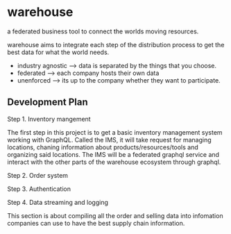 # warehouse
a federated business tool to connect the worlds moving resources.

warehouse aims to integrate each step of the distribution process to get the best data for what the world needs.

- industry agnostic --> data is separated by the things that you choose.
- federated --> each company hosts their own data 
- unenforced --> its up to the company whether they want to participate.

## Development Plan

Step 1. Inventory mangement

  The first step in this project is to get a basic inventory management system working with GraphQL. Called the IMS, it will take request for managing locations, chaning information about products/resources/tools and organizing said locations. The IMS will be a federated graphql service and interact with the other parts of the warehouse ecosystem through graphql. 

Step 2. Order system

Step 3. Authentication

Step 4. Data streaming and logging

This section is about compiling all the order and selling data into infomation companies can use to have the best supply chain information.
